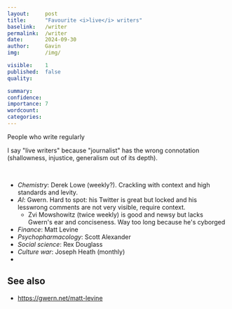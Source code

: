```yaml
---
layout:     post
title:      "Favourite <i>live</i> writers"
baselink:   /writer
permalink:  /writer
date:       2024-09-30
author:     Gavin   
img:        /img/

visible:    1
published:  false
quality:    

summary:    
confidence: 
importance: 7
wordcount:  
categories: 
---
```


People who write regularly 

I say "live writers" because "journalist" has the wrong connotation (shallowness, injustice, generalism out of its depth).

<br>

* _Chemistry_: Derek Lowe (weekly?). Crackling with context and high standards and levity.
* _AI_: Gwern. Hard to spot: his Twitter is great but locked and his lesswrong comments are not very visible, require context.
	* Zvi Mowshowitz (twice weekly) is good and newsy but lacks Gwern's ear and conciseness. Way too long because he's cyborged
* _Finance_: Matt Levine
* _Psychopharmacology_: Scott Alexander
* _Social science_: Rex Douglass
* _Culture war_: Joseph Heath (monthly)
* 



## See also 

* https://gwern.net/matt-levine